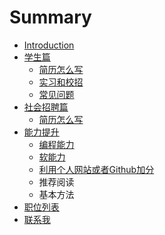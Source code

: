 # Summary

* [Introduction](README.md)
* [学生篇](student/README.md)
   * [简历怎么写](student/writing-a-resume.md)
   * [实习和校招](student/internship.md)
   * [常见问题](student/faq)
* [社会招聘篇](programmer/readme.md)
   * [简历怎么写](programmer/writing-a-resumemd.md)
* [能力提升](common/readme.md)
   * [编程能力](common/progromming-skills.md)
   * [软能力](common/soft-skills.md)
   * [利用个人网站或者Github加分](student/github.md)
   * 推荐阅读
   * 基本方法
* [职位列表](job-list.md)
* [联系我](contact.md)

